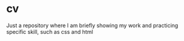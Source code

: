 # cv
Just a repository where I am briefly showing my work and practicing specific skill, such as css and html

